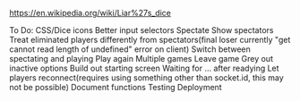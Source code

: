 https://en.wikipedia.org/wiki/Liar%27s_dice

To Do:
    CSS/Dice icons
    Better input selectors
    Spectate
        Show spectators
        Treat eliminated players differently from spectators(final loser currently "get cannot read length of undefined" error on client)
        Switch between spectating and playing
    Play again
    Multiple games
    Leave game
    Grey out inactive options
    Build out starting screen
    Waiting for ... after readying
    Let players reconnect(requires using something other than socket.id, this may not be possible)
    Document functions
    Testing
    Deployment
